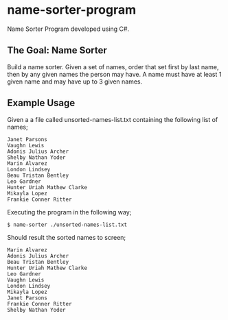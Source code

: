 # name-sorter-program
Name Sorter Program developed using C#.
## The Goal: Name Sorter

Build a name sorter. Given a set of names, order that set first by last name, then by any given names the person may have. A
name must have at least 1 given name and may have up to 3 given names.

## Example Usage

Given a a file called unsorted-names-list.txt containing the following list of names;

    Janet Parsons
    Vaughn Lewis
    Adonis Julius Archer
    Shelby Nathan Yoder
    Marin Alvarez
    London Lindsey
    Beau Tristan Bentley
    Leo Gardner
    Hunter Uriah Mathew Clarke
    Mikayla Lopez
    Frankie Conner Ritter

Executing the program in the following way;

    $ name-sorter ./unsorted-names-list.txt

Should result the sorted names to screen;

    Marin Alvarez
    Adonis Julius Archer
    Beau Tristan Bentley
    Hunter Uriah Mathew Clarke
    Leo Gardner
    Vaughn Lewis
    London Lindsey
    Mikayla Lopez
    Janet Parsons
    Frankie Conner Ritter
    Shelby Nathan Yoder

